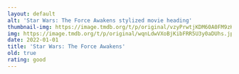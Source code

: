```yaml
---
layout: default
alt: 'Star Wars: The Force Awakens stylized movie heading'
thumbnail-img: https://image.tmdb.org/t/p/original/vzyPrwtjKDM60A0FM9zKKJ2M266.png
img: https://image.tmdb.org/t/p/original/wqnLdwVXoBjKibFRR5U3y0aDUhs.jpg
date: 2022-01-01
title: 'Star Wars: The Force Awakens'
old: true
rating: good
---
```

